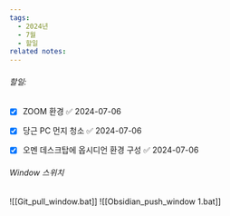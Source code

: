 ```yaml
---
tags:
  - 2024년
  - 7월
  - 할일
related notes:
---
```

###### 할일:
- [x] ZOOM 환경 ✅ 2024-07-06
- [x] 당근 PC 먼지 청소 ✅ 2024-07-06
- [x] 오멘 데스크탑에 옵시디언 환경 구성 ✅ 2024-07-06













######  Window 스위치
![[Git_pull_window.bat]]
![[Obsidian_push_window 1.bat]]

